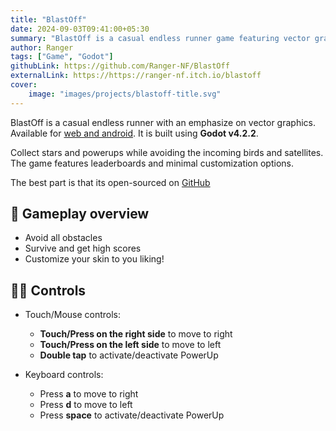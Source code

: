 ```yaml
---
title: "BlastOff"
date: 2024-09-03T09:41:00+05:30
summary: "BlastOff is a casual endless runner game featuring vector graphics"
author: Ranger
tags: ["Game", "Godot"]
githubLink: https://github.com/Ranger-NF/BlastOff
externalLink: https://https://ranger-nf.itch.io/blastoff
cover:
    image: "images/projects/blastoff-title.svg"
---
```


BlastOff is a casual endless runner with an emphasize on vector graphics. Available for [web and android](https://ranger-nf.itch.io/blastoff). It is built using **Godot v4.2.2**.

Collect stars and powerups while avoiding the incoming birds and satellites. The game features leaderboards and minimal customization options.

The best part is that its open-sourced on [GitHub](https://github.com/Ranger-NF/BlastOff)

## 🎰 Gameplay overview
- Avoid all obstacles
- Survive and get high scores
- Customize your skin to you liking!

## 👨‍💻 Controls
- Touch/Mouse controls:
  - **Touch/Press on the right side** to move to right
  - **Touch/Press on the left side** to move to left
  - **Double tap** to activate/deactivate PowerUp

- Keyboard controls:
  - Press **a** to move to right
  - Press **d** to move to left
  - Press **space** to activate/deactivate PowerUp
